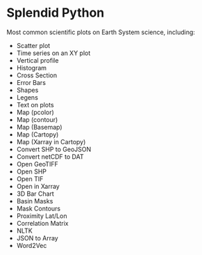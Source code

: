 # Splendid Python
Most common scientific plots on Earth System science, including: 
- Scatter plot
- Time series on an XY plot
- Vertical profile
- Histogram
- Cross Section
- Error Bars
- Shapes
- Legens
- Text on plots
- Map (pcolor)
- Map (contour)
- Map (Basemap)
- Map (Cartopy)
- Map (Xarray in Cartopy)
- Convert SHP to GeoJSON
- Convert netCDF to DAT
- Open GeoTIFF
- Open SHP
- Open TIF
- Open in Xarray
- 3D Bar Chart
- Basin Masks
- Mask Contours
- Proximity Lat/Lon
- Correlation Matrix
- NLTK
- JSON to Array
- Word2Vec


